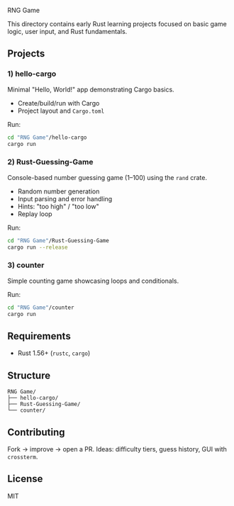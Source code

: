  RNG Game

This directory contains early Rust learning projects focused on basic game logic, user input, and Rust fundamentals.

## Projects

### 1) hello-cargo
Minimal "Hello, World!" app demonstrating Cargo basics.
- Create/build/run with Cargo
- Project layout and `Cargo.toml`

Run:
```bash
cd "RNG Game"/hello-cargo
cargo run
```

### 2) Rust-Guessing-Game
Console-based number guessing game (1–100) using the `rand` crate.
- Random number generation
- Input parsing and error handling
- Hints: "too high" / "too low"
- Replay loop

Run:
```bash
cd "RNG Game"/Rust-Guessing-Game
cargo run --release
```

### 3) counter
Simple counting game showcasing loops and conditionals.

Run:
```bash
cd "RNG Game"/counter
cargo run
```

## Requirements
- Rust 1.56+ (`rustc`, `cargo`)

## Structure
```
RNG Game/
├── hello-cargo/
├── Rust-Guessing-Game/
└── counter/
```

## Contributing
Fork → improve → open a PR.
Ideas: difficulty tiers, guess history, GUI with `crossterm`.

## License
MIT
